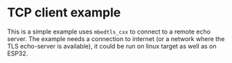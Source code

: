 # TCP client example

This is a simple example uses `mbedtls_cxx` to connect to a remote echo server.
The example needs a connection to internet (or a network where the TLS echo-server is available), it could be run on linux target as well as on ESP32.
